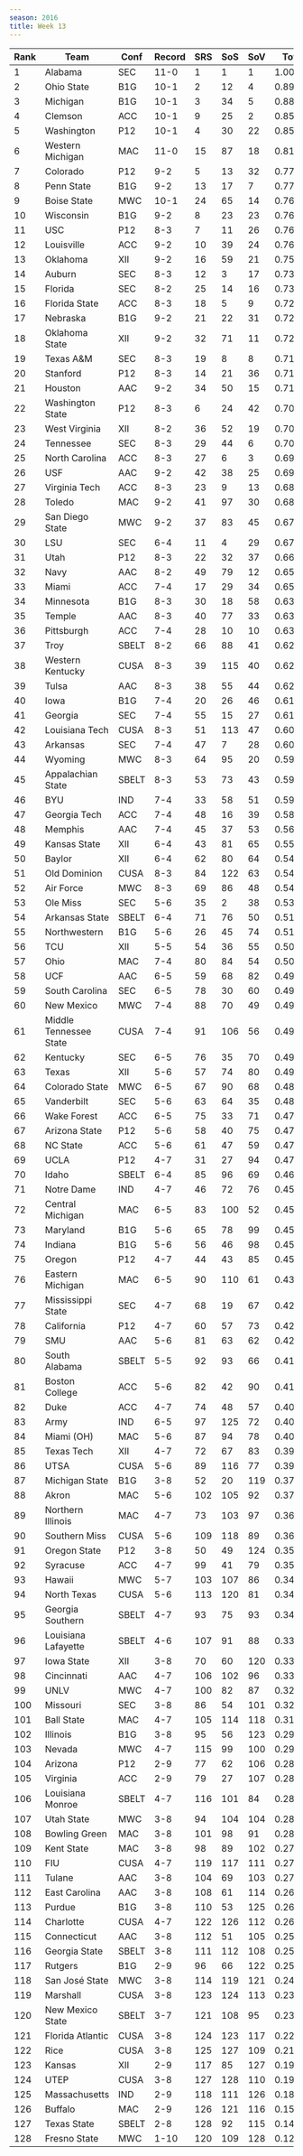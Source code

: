 ```yaml
---
season: 2016
title: Week 13
---
```

<table class="display"><thead><tr><th>Rank</th><th>Team</th><th>Conf</th><th>Record</th><th>SRS</th><th>SoS</th><th>SoV</th><th>Total</th></tr></thead><tbody>
<tr><td>1</td><td>Alabama</td><td>SEC</td><td>11-0</td><td>1</td><td>1</td><td>1</td><td>1.00000</td></tr>
<tr><td>2</td><td>Ohio State</td><td>B1G</td><td>10-1</td><td>2</td><td>12</td><td>4</td><td>0.89425</td></tr>
<tr><td>3</td><td>Michigan</td><td>B1G</td><td>10-1</td><td>3</td><td>34</td><td>5</td><td>0.88261</td></tr>
<tr><td>4</td><td>Clemson</td><td>ACC</td><td>10-1</td><td>9</td><td>25</td><td>2</td><td>0.85701</td></tr>
<tr><td>5</td><td>Washington</td><td>P12</td><td>10-1</td><td>4</td><td>30</td><td>22</td><td>0.85137</td></tr>
<tr><td>6</td><td>Western Michigan</td><td>MAC</td><td>11-0</td><td>15</td><td>87</td><td>18</td><td>0.81456</td></tr>
<tr><td>7</td><td>Colorado</td><td>P12</td><td>9-2</td><td>5</td><td>13</td><td>32</td><td>0.77193</td></tr>
<tr><td>8</td><td>Penn State</td><td>B1G</td><td>9-2</td><td>13</td><td>17</td><td>7</td><td>0.77170</td></tr>
<tr><td>9</td><td>Boise State</td><td>MWC</td><td>10-1</td><td>24</td><td>65</td><td>14</td><td>0.76496</td></tr>
<tr><td>10</td><td>Wisconsin</td><td>B1G</td><td>9-2</td><td>8</td><td>23</td><td>23</td><td>0.76487</td></tr>
<tr><td>11</td><td>USC</td><td>P12</td><td>8-3</td><td>7</td><td>11</td><td>26</td><td>0.76112</td></tr>
<tr><td>12</td><td>Louisville</td><td>ACC</td><td>9-2</td><td>10</td><td>39</td><td>24</td><td>0.76050</td></tr>
<tr><td>13</td><td>Oklahoma</td><td>XII</td><td>9-2</td><td>16</td><td>59</td><td>21</td><td>0.75567</td></tr>
<tr><td>14</td><td>Auburn</td><td>SEC</td><td>8-3</td><td>12</td><td>3</td><td>17</td><td>0.73544</td></tr>
<tr><td>15</td><td>Florida</td><td>SEC</td><td>8-2</td><td>25</td><td>14</td><td>16</td><td>0.73518</td></tr>
<tr><td>16</td><td>Florida State</td><td>ACC</td><td>8-3</td><td>18</td><td>5</td><td>9</td><td>0.72963</td></tr>
<tr><td>17</td><td>Nebraska</td><td>B1G</td><td>9-2</td><td>21</td><td>22</td><td>31</td><td>0.72885</td></tr>
<tr><td>18</td><td>Oklahoma State</td><td>XII</td><td>9-2</td><td>32</td><td>71</td><td>11</td><td>0.72125</td></tr>
<tr><td>19</td><td>Texas A&M</td><td>SEC</td><td>8-3</td><td>19</td><td>8</td><td>8</td><td>0.71543</td></tr>
<tr><td>20</td><td>Stanford</td><td>P12</td><td>8-3</td><td>14</td><td>21</td><td>36</td><td>0.71117</td></tr>
<tr><td>21</td><td>Houston</td><td>AAC</td><td>9-2</td><td>34</td><td>50</td><td>15</td><td>0.71082</td></tr>
<tr><td>22</td><td>Washington State</td><td>P12</td><td>8-3</td><td>6</td><td>24</td><td>42</td><td>0.70900</td></tr>
<tr><td>23</td><td>West Virginia</td><td>XII</td><td>8-2</td><td>36</td><td>52</td><td>19</td><td>0.70307</td></tr>
<tr><td>24</td><td>Tennessee</td><td>SEC</td><td>8-3</td><td>29</td><td>44</td><td>6</td><td>0.70246</td></tr>
<tr><td>25</td><td>North Carolina</td><td>ACC</td><td>8-3</td><td>27</td><td>6</td><td>3</td><td>0.69619</td></tr>
<tr><td>26</td><td>USF</td><td>AAC</td><td>9-2</td><td>42</td><td>38</td><td>25</td><td>0.69578</td></tr>
<tr><td>27</td><td>Virginia Tech</td><td>ACC</td><td>8-3</td><td>23</td><td>9</td><td>13</td><td>0.68812</td></tr>
<tr><td>28</td><td>Toledo</td><td>MAC</td><td>9-2</td><td>41</td><td>97</td><td>30</td><td>0.68150</td></tr>
<tr><td>29</td><td>San Diego State</td><td>MWC</td><td>9-2</td><td>37</td><td>83</td><td>45</td><td>0.67887</td></tr>
<tr><td>30</td><td>LSU</td><td>SEC</td><td>6-4</td><td>11</td><td>4</td><td>29</td><td>0.67208</td></tr>
<tr><td>31</td><td>Utah</td><td>P12</td><td>8-3</td><td>22</td><td>32</td><td>37</td><td>0.66679</td></tr>
<tr><td>32</td><td>Navy</td><td>AAC</td><td>8-2</td><td>49</td><td>79</td><td>12</td><td>0.65615</td></tr>
<tr><td>33</td><td>Miami</td><td>ACC</td><td>7-4</td><td>17</td><td>29</td><td>34</td><td>0.65219</td></tr>
<tr><td>34</td><td>Minnesota</td><td>B1G</td><td>8-3</td><td>30</td><td>18</td><td>58</td><td>0.63843</td></tr>
<tr><td>35</td><td>Temple</td><td>AAC</td><td>8-3</td><td>40</td><td>77</td><td>33</td><td>0.63796</td></tr>
<tr><td>36</td><td>Pittsburgh</td><td>ACC</td><td>7-4</td><td>28</td><td>10</td><td>10</td><td>0.63493</td></tr>
<tr><td>37</td><td>Troy</td><td>SBELT</td><td>8-2</td><td>66</td><td>88</td><td>41</td><td>0.62722</td></tr>
<tr><td>38</td><td>Western Kentucky</td><td>CUSA</td><td>8-3</td><td>39</td><td>115</td><td>40</td><td>0.62651</td></tr>
<tr><td>39</td><td>Tulsa</td><td>AAC</td><td>8-3</td><td>38</td><td>55</td><td>44</td><td>0.62414</td></tr>
<tr><td>40</td><td>Iowa</td><td>B1G</td><td>7-4</td><td>20</td><td>26</td><td>46</td><td>0.61484</td></tr>
<tr><td>41</td><td>Georgia</td><td>SEC</td><td>7-4</td><td>55</td><td>15</td><td>27</td><td>0.61450</td></tr>
<tr><td>42</td><td>Louisiana Tech</td><td>CUSA</td><td>8-3</td><td>51</td><td>113</td><td>47</td><td>0.60895</td></tr>
<tr><td>43</td><td>Arkansas</td><td>SEC</td><td>7-4</td><td>47</td><td>7</td><td>28</td><td>0.60221</td></tr>
<tr><td>44</td><td>Wyoming</td><td>MWC</td><td>8-3</td><td>64</td><td>95</td><td>20</td><td>0.59757</td></tr>
<tr><td>45</td><td>Appalachian State</td><td>SBELT</td><td>8-3</td><td>53</td><td>73</td><td>43</td><td>0.59703</td></tr>
<tr><td>46</td><td>BYU</td><td>IND</td><td>7-4</td><td>33</td><td>58</td><td>51</td><td>0.59431</td></tr>
<tr><td>47</td><td>Georgia Tech</td><td>ACC</td><td>7-4</td><td>48</td><td>16</td><td>39</td><td>0.58370</td></tr>
<tr><td>48</td><td>Memphis</td><td>AAC</td><td>7-4</td><td>45</td><td>37</td><td>53</td><td>0.56670</td></tr>
<tr><td>49</td><td>Kansas State</td><td>XII</td><td>6-4</td><td>43</td><td>81</td><td>65</td><td>0.55680</td></tr>
<tr><td>50</td><td>Baylor</td><td>XII</td><td>6-4</td><td>62</td><td>80</td><td>64</td><td>0.54529</td></tr>
<tr><td>51</td><td>Old Dominion</td><td>CUSA</td><td>8-3</td><td>84</td><td>122</td><td>63</td><td>0.54059</td></tr>
<tr><td>52</td><td>Air Force</td><td>MWC</td><td>8-3</td><td>69</td><td>86</td><td>48</td><td>0.54039</td></tr>
<tr><td>53</td><td>Ole Miss</td><td>SEC</td><td>5-6</td><td>35</td><td>2</td><td>38</td><td>0.53942</td></tr>
<tr><td>54</td><td>Arkansas State</td><td>SBELT</td><td>6-4</td><td>71</td><td>76</td><td>50</td><td>0.51676</td></tr>
<tr><td>55</td><td>Northwestern</td><td>B1G</td><td>5-6</td><td>26</td><td>45</td><td>74</td><td>0.51032</td></tr>
<tr><td>56</td><td>TCU</td><td>XII</td><td>5-5</td><td>54</td><td>36</td><td>55</td><td>0.50944</td></tr>
<tr><td>57</td><td>Ohio</td><td>MAC</td><td>7-4</td><td>80</td><td>84</td><td>54</td><td>0.50578</td></tr>
<tr><td>58</td><td>UCF</td><td>AAC</td><td>6-5</td><td>59</td><td>68</td><td>82</td><td>0.49885</td></tr>
<tr><td>59</td><td>South Carolina</td><td>SEC</td><td>6-5</td><td>78</td><td>30</td><td>60</td><td>0.49804</td></tr>
<tr><td>60</td><td>New Mexico</td><td>MWC</td><td>7-4</td><td>88</td><td>70</td><td>49</td><td>0.49647</td></tr>
<tr><td>61</td><td>Middle Tennessee State</td><td>CUSA</td><td>7-4</td><td>91</td><td>106</td><td>56</td><td>0.49520</td></tr>
<tr><td>62</td><td>Kentucky</td><td>SEC</td><td>6-5</td><td>76</td><td>35</td><td>70</td><td>0.49158</td></tr>
<tr><td>63</td><td>Texas</td><td>XII</td><td>5-6</td><td>57</td><td>74</td><td>80</td><td>0.49094</td></tr>
<tr><td>64</td><td>Colorado State</td><td>MWC</td><td>6-5</td><td>67</td><td>90</td><td>68</td><td>0.48763</td></tr>
<tr><td>65</td><td>Vanderbilt</td><td>SEC</td><td>5-6</td><td>63</td><td>64</td><td>35</td><td>0.48438</td></tr>
<tr><td>66</td><td>Wake Forest</td><td>ACC</td><td>6-5</td><td>75</td><td>33</td><td>71</td><td>0.47911</td></tr>
<tr><td>67</td><td>Arizona State</td><td>P12</td><td>5-6</td><td>58</td><td>40</td><td>75</td><td>0.47732</td></tr>
<tr><td>68</td><td>NC State</td><td>ACC</td><td>5-6</td><td>61</td><td>47</td><td>59</td><td>0.47397</td></tr>
<tr><td>69</td><td>UCLA</td><td>P12</td><td>4-7</td><td>31</td><td>27</td><td>94</td><td>0.47119</td></tr>
<tr><td>70</td><td>Idaho</td><td>SBELT</td><td>6-4</td><td>85</td><td>96</td><td>69</td><td>0.46274</td></tr>
<tr><td>71</td><td>Notre Dame</td><td>IND</td><td>4-7</td><td>46</td><td>72</td><td>76</td><td>0.45971</td></tr>
<tr><td>72</td><td>Central Michigan</td><td>MAC</td><td>6-5</td><td>83</td><td>100</td><td>52</td><td>0.45886</td></tr>
<tr><td>73</td><td>Maryland</td><td>B1G</td><td>5-6</td><td>65</td><td>78</td><td>99</td><td>0.45820</td></tr>
<tr><td>74</td><td>Indiana</td><td>B1G</td><td>5-6</td><td>56</td><td>46</td><td>98</td><td>0.45711</td></tr>
<tr><td>75</td><td>Oregon</td><td>P12</td><td>4-7</td><td>44</td><td>43</td><td>85</td><td>0.45150</td></tr>
<tr><td>76</td><td>Eastern Michigan</td><td>MAC</td><td>6-5</td><td>90</td><td>110</td><td>61</td><td>0.43915</td></tr>
<tr><td>77</td><td>Mississippi State</td><td>SEC</td><td>4-7</td><td>68</td><td>19</td><td>67</td><td>0.42163</td></tr>
<tr><td>78</td><td>California</td><td>P12</td><td>4-7</td><td>60</td><td>57</td><td>73</td><td>0.42154</td></tr>
<tr><td>79</td><td>SMU</td><td>AAC</td><td>5-6</td><td>81</td><td>63</td><td>62</td><td>0.42129</td></tr>
<tr><td>80</td><td>South Alabama</td><td>SBELT</td><td>5-5</td><td>92</td><td>93</td><td>66</td><td>0.41730</td></tr>
<tr><td>81</td><td>Boston College</td><td>ACC</td><td>5-6</td><td>82</td><td>42</td><td>90</td><td>0.41217</td></tr>
<tr><td>82</td><td>Duke</td><td>ACC</td><td>4-7</td><td>74</td><td>48</td><td>57</td><td>0.40496</td></tr>
<tr><td>83</td><td>Army</td><td>IND</td><td>6-5</td><td>97</td><td>125</td><td>72</td><td>0.40398</td></tr>
<tr><td>84</td><td>Miami (OH)</td><td>MAC</td><td>5-6</td><td>87</td><td>94</td><td>78</td><td>0.40021</td></tr>
<tr><td>85</td><td>Texas Tech</td><td>XII</td><td>4-7</td><td>72</td><td>67</td><td>83</td><td>0.39703</td></tr>
<tr><td>86</td><td>UTSA</td><td>CUSA</td><td>5-6</td><td>89</td><td>116</td><td>77</td><td>0.39355</td></tr>
<tr><td>87</td><td>Michigan State</td><td>B1G</td><td>3-8</td><td>52</td><td>20</td><td>119</td><td>0.37929</td></tr>
<tr><td>88</td><td>Akron</td><td>MAC</td><td>5-6</td><td>102</td><td>105</td><td>92</td><td>0.37539</td></tr>
<tr><td>89</td><td>Northern Illinois</td><td>MAC</td><td>4-7</td><td>73</td><td>103</td><td>97</td><td>0.36838</td></tr>
<tr><td>90</td><td>Southern Miss</td><td>CUSA</td><td>5-6</td><td>109</td><td>118</td><td>89</td><td>0.36586</td></tr>
<tr><td>91</td><td>Oregon State</td><td>P12</td><td>3-8</td><td>50</td><td>49</td><td>124</td><td>0.35857</td></tr>
<tr><td>92</td><td>Syracuse</td><td>ACC</td><td>4-7</td><td>99</td><td>41</td><td>79</td><td>0.35121</td></tr>
<tr><td>93</td><td>Hawaii</td><td>MWC</td><td>5-7</td><td>103</td><td>107</td><td>86</td><td>0.34969</td></tr>
<tr><td>94</td><td>North Texas</td><td>CUSA</td><td>5-6</td><td>113</td><td>120</td><td>81</td><td>0.34893</td></tr>
<tr><td>95</td><td>Georgia Southern</td><td>SBELT</td><td>4-7</td><td>93</td><td>75</td><td>93</td><td>0.34007</td></tr>
<tr><td>96</td><td>Louisiana Lafayette</td><td>SBELT</td><td>4-6</td><td>107</td><td>91</td><td>88</td><td>0.33970</td></tr>
<tr><td>97</td><td>Iowa State</td><td>XII</td><td>3-8</td><td>70</td><td>60</td><td>120</td><td>0.33609</td></tr>
<tr><td>98</td><td>Cincinnati</td><td>AAC</td><td>4-7</td><td>106</td><td>102</td><td>96</td><td>0.33240</td></tr>
<tr><td>99</td><td>UNLV</td><td>MWC</td><td>4-7</td><td>100</td><td>82</td><td>87</td><td>0.32987</td></tr>
<tr><td>100</td><td>Missouri</td><td>SEC</td><td>3-8</td><td>86</td><td>54</td><td>101</td><td>0.32579</td></tr>
<tr><td>101</td><td>Ball State</td><td>MAC</td><td>4-7</td><td>105</td><td>114</td><td>118</td><td>0.31025</td></tr>
<tr><td>102</td><td>Illinois</td><td>B1G</td><td>3-8</td><td>95</td><td>56</td><td>123</td><td>0.29330</td></tr>
<tr><td>103</td><td>Nevada</td><td>MWC</td><td>4-7</td><td>115</td><td>99</td><td>100</td><td>0.29204</td></tr>
<tr><td>104</td><td>Arizona</td><td>P12</td><td>2-9</td><td>77</td><td>62</td><td>106</td><td>0.28944</td></tr>
<tr><td>105</td><td>Virginia</td><td>ACC</td><td>2-9</td><td>79</td><td>27</td><td>107</td><td>0.28782</td></tr>
<tr><td>106</td><td>Louisiana Monroe</td><td>SBELT</td><td>4-7</td><td>116</td><td>101</td><td>84</td><td>0.28683</td></tr>
<tr><td>107</td><td>Utah State</td><td>MWC</td><td>3-8</td><td>94</td><td>104</td><td>104</td><td>0.28255</td></tr>
<tr><td>108</td><td>Bowling Green</td><td>MAC</td><td>3-8</td><td>101</td><td>98</td><td>91</td><td>0.28004</td></tr>
<tr><td>109</td><td>Kent State</td><td>MAC</td><td>3-8</td><td>98</td><td>89</td><td>102</td><td>0.27712</td></tr>
<tr><td>110</td><td>FIU</td><td>CUSA</td><td>4-7</td><td>119</td><td>117</td><td>111</td><td>0.27448</td></tr>
<tr><td>111</td><td>Tulane</td><td>AAC</td><td>3-8</td><td>104</td><td>69</td><td>103</td><td>0.27178</td></tr>
<tr><td>112</td><td>East Carolina</td><td>AAC</td><td>3-8</td><td>108</td><td>61</td><td>114</td><td>0.26960</td></tr>
<tr><td>113</td><td>Purdue</td><td>B1G</td><td>3-8</td><td>110</td><td>53</td><td>125</td><td>0.26883</td></tr>
<tr><td>114</td><td>Charlotte</td><td>CUSA</td><td>4-7</td><td>122</td><td>126</td><td>112</td><td>0.26843</td></tr>
<tr><td>115</td><td>Connecticut</td><td>AAC</td><td>3-8</td><td>112</td><td>51</td><td>105</td><td>0.25745</td></tr>
<tr><td>116</td><td>Georgia State</td><td>SBELT</td><td>3-8</td><td>111</td><td>112</td><td>108</td><td>0.25417</td></tr>
<tr><td>117</td><td>Rutgers</td><td>B1G</td><td>2-9</td><td>96</td><td>66</td><td>122</td><td>0.25360</td></tr>
<tr><td>118</td><td>San José State</td><td>MWC</td><td>3-8</td><td>114</td><td>119</td><td>121</td><td>0.24732</td></tr>
<tr><td>119</td><td>Marshall</td><td>CUSA</td><td>3-8</td><td>123</td><td>124</td><td>113</td><td>0.23755</td></tr>
<tr><td>120</td><td>New Mexico State</td><td>SBELT</td><td>3-7</td><td>121</td><td>108</td><td>95</td><td>0.23637</td></tr>
<tr><td>121</td><td>Florida Atlantic</td><td>CUSA</td><td>3-8</td><td>124</td><td>123</td><td>117</td><td>0.22519</td></tr>
<tr><td>122</td><td>Rice</td><td>CUSA</td><td>3-8</td><td>125</td><td>127</td><td>109</td><td>0.21257</td></tr>
<tr><td>123</td><td>Kansas</td><td>XII</td><td>2-9</td><td>117</td><td>85</td><td>127</td><td>0.19614</td></tr>
<tr><td>124</td><td>UTEP</td><td>CUSA</td><td>3-8</td><td>127</td><td>128</td><td>110</td><td>0.19009</td></tr>
<tr><td>125</td><td>Massachusetts</td><td>IND</td><td>2-9</td><td>118</td><td>111</td><td>126</td><td>0.18417</td></tr>
<tr><td>126</td><td>Buffalo</td><td>MAC</td><td>2-9</td><td>126</td><td>121</td><td>116</td><td>0.15629</td></tr>
<tr><td>127</td><td>Texas State</td><td>SBELT</td><td>2-8</td><td>128</td><td>92</td><td>115</td><td>0.14386</td></tr>
<tr><td>128</td><td>Fresno State</td><td>MWC</td><td>1-10</td><td>120</td><td>109</td><td>128</td><td>0.12997</td></tr>
</tbody></table>
